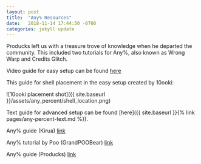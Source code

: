 ```yaml
---
layout: post
title:  "Any% Resources"
date:   2018-11-14 17:44:50 -0700
categories: jekyll update
---
```


Producks left us with a treasure trove of knowledge when he departed the community. This included two tutorials for Any%, also known as Wrong Warp and Credits Glitch.

Video guide for easy setup can be found [here](https://player.twitch.tv/?video=v44637740)

This guide for shell placement in the easy setup created by 10ooki:

![10ooki placement shot]({{ site.baseurl }}/assets/any_percent/shell_location.png)

Text guide for advanced setup can be found [here]({{ site.baseurl }}{% link pages/any-percent-text.md %}).

Any% guide (Kirua) [link](https://www.twitch.tv/videos/172716898)

Any% tutorial by Poo (GrandPOOBear) [link](https://youtu.be/Y4X6nASGPHU)

Any% guide (Producks) [link](https://drive.google.com/file/d/0B6EA540L0EBwRFUzN1Y2VTc2SWM/view)
